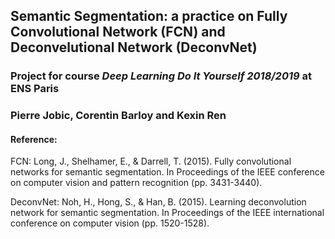 ## Semantic Segmentation: a practice on Fully Convolutional Network (FCN) and Deconvelutional Network (DeconvNet)
### Project for course _Deep Learning Do It Yourself 2018/2019_ at ENS Paris

### Pierre Jobic, Corentin Barloy and Kexin Ren


#### Reference:
FCN: Long, J., Shelhamer, E., & Darrell, T. (2015). Fully convolutional networks for semantic segmentation. In Proceedings of the IEEE conference on computer vision and pattern recognition (pp. 3431-3440).

DeconvNet: Noh, H., Hong, S., & Han, B. (2015). Learning deconvolution network for semantic segmentation. In Proceedings of the IEEE international conference on computer vision (pp. 1520-1528).

